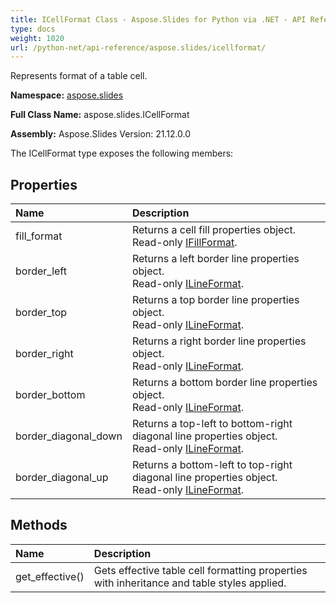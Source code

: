 ```yaml
---
title: ICellFormat Class - Aspose.Slides for Python via .NET - API Reference
type: docs
weight: 1020
url: /python-net/api-reference/aspose.slides/icellformat/
---
```


Represents format of a table cell.

**Namespace:** [aspose.slides](/python-net/api-reference/aspose.slides/)

**Full Class Name:** aspose.slides.ICellFormat

**Assembly:**  Aspose.Slides Version: 21.12.0.0

The ICellFormat type exposes the following members:
## **Properties**
|**Name**|**Description**|
| :- | :- |
|fill_format|Returns a cell fill properties object.<br/>            Read-only [IFillFormat](/python-net/api-reference/aspose.slides/ifillformat/).|
|border_left|Returns a left border line properties object.<br/>            Read-only [ILineFormat](/python-net/api-reference/aspose.slides/ilineformat/).|
|border_top|Returns a top border line properties object.<br/>            Read-only [ILineFormat](/python-net/api-reference/aspose.slides/ilineformat/).|
|border_right|Returns a right border line properties object.<br/>            Read-only [ILineFormat](/python-net/api-reference/aspose.slides/ilineformat/).|
|border_bottom|Returns a bottom border line properties object.<br/>            Read-only [ILineFormat](/python-net/api-reference/aspose.slides/ilineformat/).|
|border_diagonal_down|Returns a top-left to bottom-right diagonal line properties object.<br/>            Read-only [ILineFormat](/python-net/api-reference/aspose.slides/ilineformat/).|
|border_diagonal_up|Returns a bottom-left to top-right diagonal line properties object.<br/>            Read-only [ILineFormat](/python-net/api-reference/aspose.slides/ilineformat/).|
## **Methods**
|**Name**|**Description**|
| :- | :- |
|get_effective()|Gets effective table cell formatting properties with inheritance and table styles applied.|
